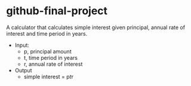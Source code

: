 # github-final-project

A calculator that calculates simple interest given principal, annual rate of interest and time period in years.

* Input:
  * p, principal amount
  * t, time period in years
  * r, annual rate of interest
* Output
  * simple interest = p*t*r

